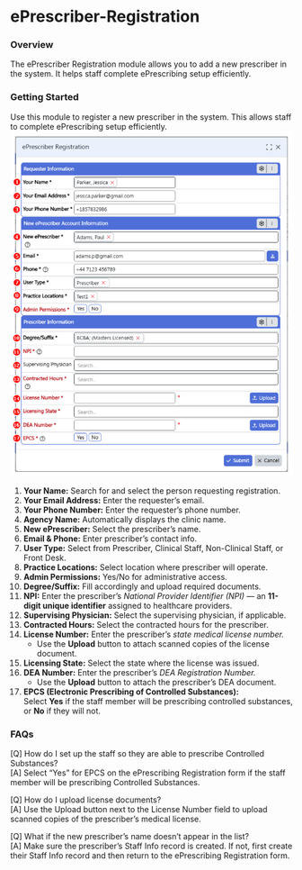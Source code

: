 # ePrescriber-Registration
### Overview
The ePrescriber Registration module allows you to add a new prescriber in the system. It helps staff complete ePrescribing setup efficiently.
### Getting Started
Use this module to register a new prescriber in the system. This allows staff to complete ePrescribing setup efficiently.
![ePrescriber Form](./article_eprescriber_registration_overview_1.png)
1. **Your Name:** Search for and select the person requesting registration.  
2. **Your Email Address:** Enter the requester’s email.  
3. **Your Phone Number:** Enter the requester’s phone number.  
4. **Agency Name:** Automatically displays the clinic name.  
5. **New ePrescriber:** Select the prescriber’s name.  
6. **Email & Phone:** Enter prescriber’s contact info.  
7. **User Type:** Select from Prescriber, Clinical Staff, Non-Clinical Staff, or Front Desk.  
8. **Practice Locations:** Select location where prescriber will operate.  
9. **Admin Permissions:** Yes/No for administrative access.  
10. **Degree/Suffix:** Fill accordingly and upload required documents.
11. **NPI:** Enter the prescriber’s *National Provider Identifier (NPI)* — an **11-digit unique identifier** assigned to healthcare providers.  
12. **Supervising Physician:** Select the supervising physician, if applicable.  
13. **Contracted Hours:** Select the contracted hours for the prescriber.  
14. **License Number:** Enter the prescriber’s *state medical license number.*  
    - Use the **Upload** button to attach scanned copies of the license document.  
15. **Licensing State:** Select the state where the license was issued.  
16. **DEA Number:** Enter the prescriber’s *DEA Registration Number.*  
    - Use the **Upload** button to attach the prescriber’s DEA document.  
17. **EPCS (Electronic Prescribing of Controlled Substances):**  
    Select **Yes** if the staff member will be prescribing controlled substances, or **No** if they will not.

 ### FAQs
[Q] How do I set up the staff so they are able to prescribe Controlled Substances?  
[A] Select “Yes” for EPCS on the ePrescribing Registration form if the staff member will be prescribing Controlled Substances.  

[Q] How do I upload license documents?  
[A] Use the Upload button next to the License Number field to upload scanned copies of the prescriber’s medical license.  

[Q] What if the new prescriber’s name doesn’t appear in the list?  
[A] Make sure the prescriber’s Staff Info record is created. If not, first create their Staff Info record and then return to the ePrescribing Registration form.  
